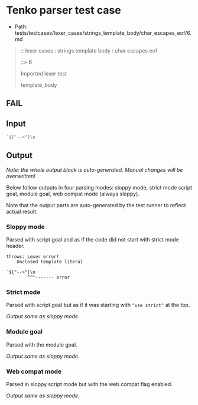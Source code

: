 # Tenko parser test case

- Path: tests/testcases/lexer_cases/strings_template_body/char_escapes_eof/6.md

> :: lexer cases : strings template body : char escapes eof
>
> ::> 6
>
> Imported lexer test
>
> template_body

## FAIL

## Input

`````js
`${"-->"}\n
`````

## Output

_Note: the whole output block is auto-generated. Manual changes will be overwritten!_

Below follow outputs in four parsing modes: sloppy mode, strict mode script goal, module goal, web compat mode (always sloppy).

Note that the output parts are auto-generated by the test runner to reflect actual result.

### Sloppy mode

Parsed with script goal and as if the code did not start with strict mode header.

`````
throws: Lexer error!
    Unclosed template literal

`${"-->"}\n
        ^^^------- error
`````

### Strict mode

Parsed with script goal but as if it was starting with `"use strict"` at the top.

_Output same as sloppy mode._

### Module goal

Parsed with the module goal.

_Output same as sloppy mode._

### Web compat mode

Parsed in sloppy script mode but with the web compat flag enabled.

_Output same as sloppy mode._
